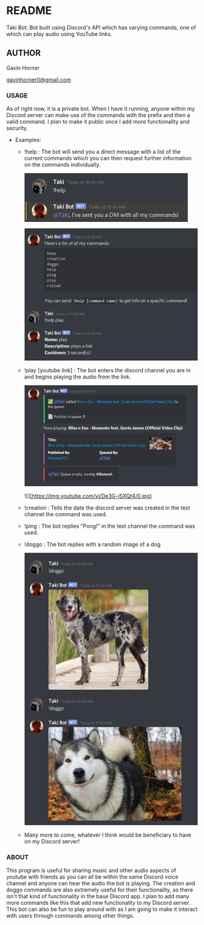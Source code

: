 # README
Taki Bot: Bot built using Discord's API which has varying commands, one of which can play audio using YouTube links.

## AUTHOR
Gavin Horner

gavinhorner0@gmail.com

### USAGE
As of right now, it is a private bot. When I have it running, anyone within my Discord server can make use of the commands with the prefix and then a valid command. I plan to make it public once I add more functionality and security.

- Examples:
    - !help : The bot will send you a direct message with a list of the current commands which you can then request further information on the commands individually.
    
        ![](/examples/!help_example_1.PNG)
        
        ![](/examples/!help_example_2.PNG)
    - !play [youtube link] : The bot enters the discord channel you are in and begins playing the audio from the link.
    
        ![](/examples/!play_ending_example.PNG)
        
        ![][(https://img.youtube.com/vi/De3G-jSXQt4/0.jpg)](https://www.youtube.com/watch?v=De3G-jSXQt4)
    - !creation : Tells the date the discord server was created in the text channel the command was used.
    - !ping : The bot replies "Pong!" in the text channel the command was used.
    - !doggo : The bot replies with a random image of a dog
    
        ![](/examples/!doggo_example.PNG)
    - Many more to come, whatever I think would be beneficiary to have on my Discord server!

### ABOUT
This program is useful for sharing music and other audio aspects of youtube with friends as you can all be within the same Discord voice channel and anyone can hear the audio the bot is playing. The creation and doggo commands are also extremely useful for their functionality, as there isn't that kind of functionality in the base Discord app. I plan to add many more commands like this that add new functionality to my Discord server. This bot can also be fun to play around with as I am going to make it interact with users through commands among other things.
